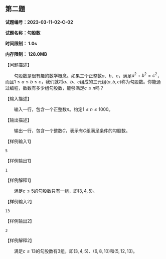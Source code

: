 ## 第二题

**试题编号：2023-03-11-02-C-02**

**试题名称：勾股数**

**时间限制：	1.0s**

**内存限制：	128.0MB**

【问题描述】

&emsp;&emsp;勾股数是很有趣的数学概念。如果三个正整数$a$、$b$、$c$，满足$a^2 + b^2 = c^2$，而且$1 \le a \le b \le c$，我们就将$a$、$b$、$c$组成的三元组$(a, b, c)$称为勾股数。你能通过编程，数数有多少组勾股数，能够满足$c \le n$吗？

【输入描述】

&emsp;&emsp;输入一行，包含一个正整数$n$。约定$1 \le n \le 1000$。

【输出描述】

&emsp;&emsp;输出一行，包含一个整数$C$，表示有$C$组满足条件的勾股数。

【样例输入1】 
```
5
```
【样例输出1】 
```
1
```
【样例解释1】

&emsp;&emsp;满足$c \le 5$的勾股数只有一组，即$(3, 4, 5)$。

【样例输入2】 
```
13
```
【样例输出2】 
```
3
```
【样例解释2】

&emsp;&emsp;满足$c \le 13$的勾股数有3组，即$(3, 4, 5)$、$(6, 8, 10)$和$(5, 12, 13)$。
